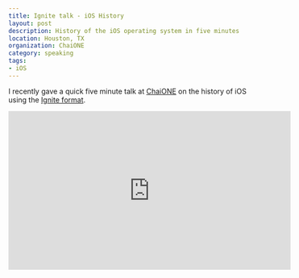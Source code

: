 ```yaml
---
title: Ignite talk - iOS History
layout: post
description: History of the iOS operating system in five minutes
location: Houston, TX
organization: ChaiONE
category: speaking
tags:
- iOS
---
```

I recently gave a quick five minute talk at [ChaiONE](http://chaione.com "ChaiONE mobile software agency") on the history of iOS using the [Ignite format](http://igniteshow.com/ "Ignite talk format").

<div class="row mmvideo">
    <iframe width="560" height="315" src="http://www.youtube.com/embed/l_Gki2jysII?rel=0" frameborder="0" allowfullscreen></iframe>
</div>